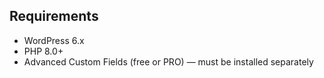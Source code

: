 ## Requirements

- WordPress 6.x
- PHP 8.0+
- Advanced Custom Fields (free or PRO) — must be installed separately
